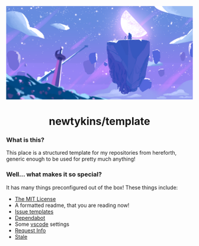 <div align="center">
	<img src="banner.png" alt="newtykins/template">
	<h1>newtykins/template</h1>
</div>

### What is this?

This place is a structured template for my repositories from hereforth, generic enough to be used for pretty much anything!

### Well... what makes it so special?

It has many things preconfigured out of the box! These things include:

-   [The MIT License](https://opensource.org/licenses/MIT)
-   A formatted readme, that you are reading now!
-   [Issue templates](.github/ISSUE_TEMPLATE)
-   [Dependabot](https://github.com/dependabot)
-   Some [vscode](https://github.com/dependabot) settings
-   [Request Info](https://probot.github.io/apps/request-info/)
-   [Stale](https://github.com/actions/stale/)
